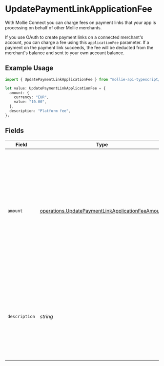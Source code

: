 # UpdatePaymentLinkApplicationFee

With Mollie Connect you can charge fees on payment links that your app is processing on behalf of other Mollie merchants.

If you use OAuth to create payment links on a connected merchant's account, you can charge a fee using this `applicationFee` parameter. If a payment on the payment link succeeds, the fee will be deducted from the merchant's balance and sent to your own account balance.

## Example Usage

```typescript
import { UpdatePaymentLinkApplicationFee } from "mollie-api-typescript/models/operations";

let value: UpdatePaymentLinkApplicationFee = {
  amount: {
    currency: "EUR",
    value: "10.00",
  },
  description: "Platform fee",
};
```

## Fields

| Field                                                                                                                                                                           | Type                                                                                                                                                                            | Required                                                                                                                                                                        | Description                                                                                                                                                                     | Example                                                                                                                                                                         |
| ------------------------------------------------------------------------------------------------------------------------------------------------------------------------------- | ------------------------------------------------------------------------------------------------------------------------------------------------------------------------------- | ------------------------------------------------------------------------------------------------------------------------------------------------------------------------------- | ------------------------------------------------------------------------------------------------------------------------------------------------------------------------------- | ------------------------------------------------------------------------------------------------------------------------------------------------------------------------------- |
| `amount`                                                                                                                                                                        | [operations.UpdatePaymentLinkApplicationFeeAmount](../../models/operations/updatepaymentlinkapplicationfeeamount.md)                                                            | :heavy_minus_sign:                                                                                                                                                              | The fee that you wish to charge.<br/><br/>Be careful to leave enough space for Mollie's own fees to be deducted as well. For example, you cannot charge a €0.99 fee on a €1.00 payment. |                                                                                                                                                                                 |
| `description`                                                                                                                                                                   | *string*                                                                                                                                                                        | :heavy_minus_sign:                                                                                                                                                              | The description of the application fee. This will appear on settlement reports towards both you and the connected merchant.                                                     | Platform fee                                                                                                                                                                    |